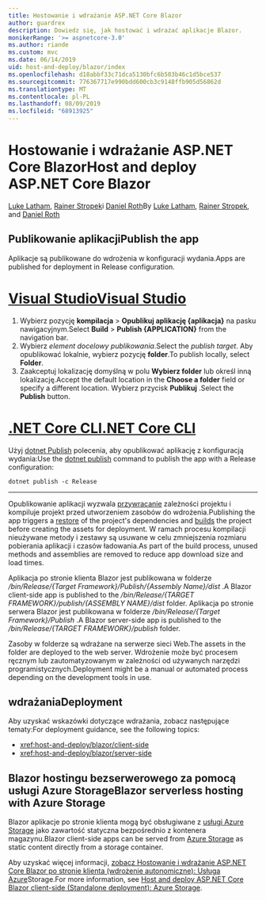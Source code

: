 ```yaml
---
title: Hostowanie i wdrażanie ASP.NET Core Blazor
author: guardrex
description: Dowiedz się, jak hostować i wdrażać aplikacje Blazor.
monikerRange: '>= aspnetcore-3.0'
ms.author: riande
ms.custom: mvc
ms.date: 06/14/2019
uid: host-and-deploy/blazor/index
ms.openlocfilehash: d18abbf33c71dca5130bfc6b503b46c1d5bce537
ms.sourcegitcommit: 776367717e990bdd600cb3c9148ffb905d56862d
ms.translationtype: MT
ms.contentlocale: pl-PL
ms.lasthandoff: 08/09/2019
ms.locfileid: "68913925"
---
```

# <a name="host-and-deploy-aspnet-core-blazor"></a><span data-ttu-id="c26ae-103">Hostowanie i wdrażanie ASP.NET Core Blazor</span><span class="sxs-lookup"><span data-stu-id="c26ae-103">Host and deploy ASP.NET Core Blazor</span></span>

<span data-ttu-id="c26ae-104">[Luke Latham](https://github.com/guardrex), [Rainer Stropek](https://www.timecockpit.com)i [Daniel Roth](https://github.com/danroth27)</span><span class="sxs-lookup"><span data-stu-id="c26ae-104">By [Luke Latham](https://github.com/guardrex), [Rainer Stropek](https://www.timecockpit.com), and [Daniel Roth](https://github.com/danroth27)</span></span>

## <a name="publish-the-app"></a><span data-ttu-id="c26ae-105">Publikowanie aplikacji</span><span class="sxs-lookup"><span data-stu-id="c26ae-105">Publish the app</span></span>

<span data-ttu-id="c26ae-106">Aplikacje są publikowane do wdrożenia w konfiguracji wydania.</span><span class="sxs-lookup"><span data-stu-id="c26ae-106">Apps are published for deployment in Release configuration.</span></span>

# <a name="visual-studiotabvisual-studio"></a>[<span data-ttu-id="c26ae-107">Visual Studio</span><span class="sxs-lookup"><span data-stu-id="c26ae-107">Visual Studio</span></span>](#tab/visual-studio)

1. <span data-ttu-id="c26ae-108">Wybierz pozycję **kompilacja** > **Opublikuj aplikację {aplikacja}** na pasku nawigacyjnym.</span><span class="sxs-lookup"><span data-stu-id="c26ae-108">Select **Build** > **Publish {APPLICATION}** from the navigation bar.</span></span>
1. <span data-ttu-id="c26ae-109">Wybierz *element docelowy publikowania*.</span><span class="sxs-lookup"><span data-stu-id="c26ae-109">Select the *publish target*.</span></span> <span data-ttu-id="c26ae-110">Aby opublikować lokalnie, wybierz pozycję **folder**.</span><span class="sxs-lookup"><span data-stu-id="c26ae-110">To publish locally, select **Folder**.</span></span>
1. <span data-ttu-id="c26ae-111">Zaakceptuj lokalizację domyślną w polu **Wybierz folder** lub określ inną lokalizację.</span><span class="sxs-lookup"><span data-stu-id="c26ae-111">Accept the default location in the **Choose a folder** field or specify a different location.</span></span> <span data-ttu-id="c26ae-112">Wybierz przycisk **Publikuj** .</span><span class="sxs-lookup"><span data-stu-id="c26ae-112">Select the **Publish** button.</span></span>

# <a name="net-core-clitabnetcore-cli"></a>[<span data-ttu-id="c26ae-113">.NET Core CLI</span><span class="sxs-lookup"><span data-stu-id="c26ae-113">.NET Core CLI</span></span>](#tab/netcore-cli)

<span data-ttu-id="c26ae-114">Użyj [dotnet Publish](/dotnet/core/tools/dotnet-publish) polecenia, aby opublikować aplikację z konfiguracją wydania:</span><span class="sxs-lookup"><span data-stu-id="c26ae-114">Use the [dotnet publish](/dotnet/core/tools/dotnet-publish) command to publish the app with a Release configuration:</span></span>

```console
dotnet publish -c Release
```

---

<span data-ttu-id="c26ae-115">Opublikowanie aplikacji wyzwala [przywracanie](/dotnet/core/tools/dotnet-restore) zależności projektu i kompiluje projekt przed [](/dotnet/core/tools/dotnet-build) utworzeniem zasobów do wdrożenia.</span><span class="sxs-lookup"><span data-stu-id="c26ae-115">Publishing the app triggers a [restore](/dotnet/core/tools/dotnet-restore) of the project's dependencies and [builds](/dotnet/core/tools/dotnet-build) the project before creating the assets for deployment.</span></span> <span data-ttu-id="c26ae-116">W ramach procesu kompilacji nieużywane metody i zestawy są usuwane w celu zmniejszenia rozmiaru pobierania aplikacji i czasów ładowania.</span><span class="sxs-lookup"><span data-stu-id="c26ae-116">As part of the build process, unused methods and assemblies are removed to reduce app download size and load times.</span></span>

<span data-ttu-id="c26ae-117">Aplikacja po stronie klienta Blazor jest publikowana w folderze */bin/Release/{Target Framework}/Publish/{Assembly Name}/dist* .</span><span class="sxs-lookup"><span data-stu-id="c26ae-117">A Blazor client-side app is published to the */bin/Release/{TARGET FRAMEWORK}/publish/{ASSEMBLY NAME}/dist* folder.</span></span> <span data-ttu-id="c26ae-118">Aplikacja po stronie serwera Blazor jest publikowana w folderze */bin/Release/{Target Framework}/Publish* .</span><span class="sxs-lookup"><span data-stu-id="c26ae-118">A Blazor server-side app is published to the */bin/Release/{TARGET FRAMEWORK}/publish* folder.</span></span>

<span data-ttu-id="c26ae-119">Zasoby w folderze są wdrażane na serwerze sieci Web.</span><span class="sxs-lookup"><span data-stu-id="c26ae-119">The assets in the folder are deployed to the web server.</span></span> <span data-ttu-id="c26ae-120">Wdrożenie może być procesem ręcznym lub zautomatyzowanym w zależności od używanych narzędzi programistycznych.</span><span class="sxs-lookup"><span data-stu-id="c26ae-120">Deployment might be a manual or automated process depending on the development tools in use.</span></span>

## <a name="deployment"></a><span data-ttu-id="c26ae-121">wdrażania</span><span class="sxs-lookup"><span data-stu-id="c26ae-121">Deployment</span></span>

<span data-ttu-id="c26ae-122">Aby uzyskać wskazówki dotyczące wdrażania, zobacz następujące tematy:</span><span class="sxs-lookup"><span data-stu-id="c26ae-122">For deployment guidance, see the following topics:</span></span>

* <xref:host-and-deploy/blazor/client-side>
* <xref:host-and-deploy/blazor/server-side>

## <a name="blazor-serverless-hosting-with-azure-storage"></a><span data-ttu-id="c26ae-123">Blazor hostingu bezserwerowego za pomocą usługi Azure Storage</span><span class="sxs-lookup"><span data-stu-id="c26ae-123">Blazor serverless hosting with Azure Storage</span></span>

<span data-ttu-id="c26ae-124">Blazor aplikacje po stronie klienta mogą być obsługiwane z [usługi Azure Storage](https://azure.microsoft.com/services/storage/) jako zawartość statyczna bezpośrednio z kontenera magazynu.</span><span class="sxs-lookup"><span data-stu-id="c26ae-124">Blazor client-side apps can be served from [Azure Storage](https://azure.microsoft.com/services/storage/) as static content directly from a storage container.</span></span>

<span data-ttu-id="c26ae-125">Aby uzyskać więcej informacji, [zobacz Hostowanie i wdrażanie ASP.NET Core Blazor po stronie klienta (wdrożenie autonomiczne): Usługa Azure](xref:host-and-deploy/blazor/client-side#azure-storage)Storage.</span><span class="sxs-lookup"><span data-stu-id="c26ae-125">For more information, see [Host and deploy ASP.NET Core Blazor client-side (Standalone deployment): Azure Storage](xref:host-and-deploy/blazor/client-side#azure-storage).</span></span>
